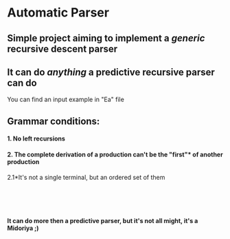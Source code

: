 # Automatic Parser
## Simple project aiming to implement a *generic* recursive descent parser
## It can do *anything* a predictive recursive parser can do
You can find an input example in "Ea" file
## Grammar conditions:
#### 1. No left recursions
#### 2. The complete derivation of a production can't be the "first"\* of another production
2.1\*It's not a single terminal, but an ordered set of them




<br><br><br>
#### It can do more then a predictive parser, but it's not all might, it's a Midoriya ;)